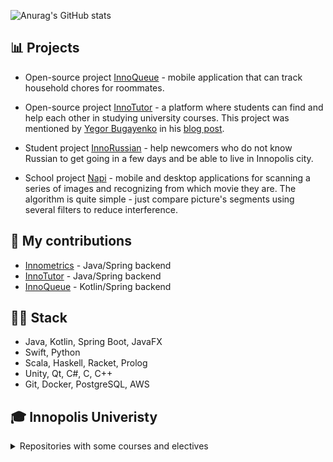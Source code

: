![Anurag's GitHub stats](https://github-readme-stats.vercel.app/api?username=SMore-Napi&show_icons=true&theme=transparent)

## 📊 Projects
- Open-source project [InnoQueue](https://github.com/InnoQueue/backend) - mobile application that can track household chores for roommates.

- Open-source project [InnoTutor](https://github.com/InnoTutor/README) - a platform where students can find and help each other in studying university courses. This project was mentioned by [Yegor Bugayenko](https://github.com/yegor256) in his [blog post](https://www.yegor256.com/2021/12/01/teaching.html).

- Student project [InnoRussian](https://github.com/SMore-Napi/InnoRussian) - help newcomers who do not know Russian to get going in a few days and be able to live in Innopolis city.

- School project [Napi](https://github.com/SMore-Napi/Napi) - mobile and desktop applications for scanning a series of images and recognizing from which movie they are. The algorithm is quite simple - just compare picture's segments using several filters to reduce interference.

## 🎯 My contributions
- [Innometrics](https://github.com/InnopolisUniversity/innometrics-java-backend) - Java/Spring backend
- [InnoTutor](https://github.com/InnoTutor) - Java/Spring backend
- [InnoQueue](https://github.com/InnoQueue/backend) - Kotlin/Spring backend

## 👨‍💻 Stack
- Java, Kotlin, Spring Boot, JavaFX
- Swift, Python
- Scala, Haskell, Racket, Prolog 
- Unity, Qt, C#, C, C++
- Git, Docker, PostgreSQL, AWS

## 🎓 Innopolis Univeristy
<details> <summary> Repositories with some courses and electives </summary>

 - [Operating systems](https://github.com/SMore-Napi/OS_Innopolis)
- [Introduction to Artificial Intelligence](https://github.com/SMore-Napi/AI_Innopolis)
- [Database Systems](https://github.com/SMore-Napi/DB_Innopolis)
- [Differential Equations](https://github.com/SMore-Napi/DE_Innopolis)
- [Distributed and Network Programming](https://github.com/SMore-Napi/DNP_Innopolis)
- [Programming Paradigms](https://github.com/SMore-Napi/PP_Innopolis)
- [iOS Development with Swift](https://github.com/SMore-Napi/iOS_Innopolis)
- [Compiler Construction](https://github.com/SMore-Napi/Compilers_Innopolis) and [Advanced Compilers Construction and Program Analysis](https://github.com/SMore-Napi/Compilers_Advanced_Innopolis)
- [DevOps](https://github.com/SMore-Napi/DevOps_Innopolis)
- [Introduction to Functional Programming and Scala Language](https://github.com/SMore-Napi/Scala_Innopolis)

</details>

<!--
- 🔭 I’m currently working on ...
- 🌱 I’m currently learning ...
- 👯 I’m looking to collaborate on ...
- 🤔 I’m looking for help with ...
- 💬 Ask me about ...
- 📫 How to reach me: ...
- 😄 Pronouns: ...
- ⚡ Fun fact: ...
-->

